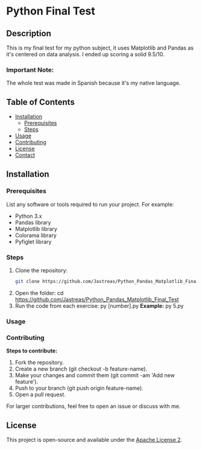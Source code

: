 # Python Final Test

## Description
This is my final test for my python subject, it uses Matplotlib and Pandas as it's centered on data analysis. I ended up scoring a solid 9.5/10.

### Important Note:
The whole test was made in Spanish because it's my native language.

## Table of Contents
- [Installation](#installation)
  - [Prerequisites](#prerequisites)
  - [Steps](#steps)
- [Usage](#usage)
- [Contributing](#contributing)
- [License](#license)
- [Contact](#contact)

## Installation

### Prerequisites
List any software or tools required to run your project. For example:

- Python 3.x
- Pandas library
- Matplotlib library
- Colorama library
- Pyfiglet library

### Steps
1. Clone the repository:
   ```bash
   git clone https://github.com/Jastreas/Python_Pandas_Matplotlib_Final_Test.git
   ```
2. Open the folder:
    cd https://github.com/Jastreas/Python_Pandas_Matplotlib_Final_Test
3. Run the code from each exercise:
    py [number].py
    **Example:**
    py 5.py

### Usage

### Contributing
**Steps to contribute:**
1. Fork the repository.
2. Create a new branch (git checkout -b feature-name).
3. Make your changes and commit them (git commit -am 'Add new feature').
4. Push to your branch (git push origin feature-name).
5. Open a pull request.

For larger contributions, feel free to open an issue or discuss with me.

## License
This project is open-source and available under the [Apache License 2](LICENSE).